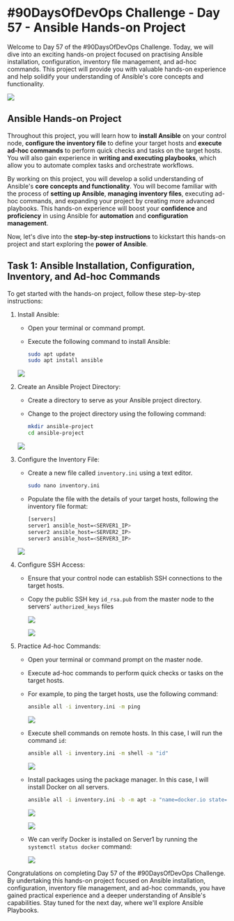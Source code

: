 # #90DaysOfDevOps Challenge - Day 57 - Ansible Hands-on Project

Welcome to Day 57 of the #90DaysOfDevOps Challenge. Today, we will dive into an exciting hands-on project focused on practising Ansible installation, configuration, inventory file management, and ad-hoc commands. This project will provide you with valuable hands-on experience and help solidify your understanding of Ansible's core concepts and functionality.

![](https://cdn.hashnode.com/res/hashnode/image/upload/v1689360425412/1c222a32-f07c-482c-8869-d5f33f65d168.jpeg)

## Ansible Hands-on Project

Throughout this project, you will learn how to **install Ansible** on your control node, **configure the inventory file** to define your target hosts and **execute ad-hoc commands** to perform quick checks and tasks on the target hosts. You will also gain experience in **writing and executing playbooks**, which allow you to automate complex tasks and orchestrate workflows.

By working on this project, you will develop a solid understanding of Ansible's **core concepts and functionality**. You will become familiar with the process of **setting up Ansible**, **managing inventory files**, executing ad-hoc commands, and expanding your project by creating more advanced playbooks. This hands-on experience will boost your **confidence** and **proficiency** in using Ansible for **automation** and **configuration management**.

Now, let's dive into the **step-by-step instructions** to kickstart this hands-on project and start exploring the **power of Ansible**.

## Task 1: Ansible Installation, Configuration, Inventory, and Ad-hoc Commands

To get started with the hands-on project, follow these step-by-step instructions:

1. Install Ansible:
    
    * Open your terminal or command prompt.
        
    * Execute the following command to install Ansible:
        
        ```bash
        sudo apt update
        sudo apt install ansible
        ```
        
    
    ![](https://cdn.hashnode.com/res/hashnode/image/upload/v1689421872622/0b2cf669-5d32-4eea-9b3e-4d368f23b014.jpeg)
    
2. Create an Ansible Project Directory:
    
    * Create a directory to serve as your Ansible project directory.
        
    * Change to the project directory using the following command:
        
        ```bash
        mkdir ansible-project
        cd ansible-project
        ```
        
    
    ![](https://cdn.hashnode.com/res/hashnode/image/upload/v1689422110868/22bbe6e5-6824-4d23-99b2-ee4d754f19b6.jpeg)
    
3. Configure the Inventory File:
    
    * Create a new file called `inventory.ini` using a text editor.
        
        ```bash
        sudo nano inventory.ini
        ```
        
    * Populate the file with the details of your target hosts, following the inventory file format:
        
        ```bash
        [servers]
        server1 ansible_host=<SERVER1_IP>
        server2 ansible_host=<SERVER2_IP>
        server3 ansible_host=<SERVER3_IP>
        ```
        
    
    ![](https://cdn.hashnode.com/res/hashnode/image/upload/v1689422232772/ca8fe297-6ad6-475c-a5bc-ea4a479f5553.jpeg)
    
4. Configure SSH Access:
    
    * Ensure that your control node can establish SSH connections to the target hosts.
        
    * Copy the public SSH key `id_rsa.pub` from the master node to the servers' `authorized_keys` files
        
        ![](https://cdn.hashnode.com/res/hashnode/image/upload/v1689422368230/70bd12c8-290c-4c06-98b3-43d6f4c4df4f.jpeg)
        
        ![](https://cdn.hashnode.com/res/hashnode/image/upload/v1689422456411/d5ec0d6f-39ae-45e7-afc7-c77080cc9ced.jpeg)
        
5. Practice Ad-hoc Commands:
    
    * Open your terminal or command prompt on the master node.
        
    * Execute ad-hoc commands to perform quick checks or tasks on the target hosts.
        
    * For example, to ping the target hosts, use the following command:
        
        ```bash
        ansible all -i inventory.ini -m ping
        ```
        
        ![](https://cdn.hashnode.com/res/hashnode/image/upload/v1689422540788/ee97868b-fab8-49a3-ac03-e2972f10632c.jpeg)
        
    * Execute shell commands on remote hosts. In this case, I will run the command `id`:
        
        ```bash
        ansible all -i inventory.ini -m shell -a "id"
        ```
        
        ![](https://cdn.hashnode.com/res/hashnode/image/upload/v1689422710501/750d847e-0f65-42d0-970d-a395be09c1f0.jpeg)
        
    * Install packages using the package manager. In this case, I will install Docker on all servers.
        
        ```bash
        ansible all -i inventory.ini -b -m apt -a "name=docker.io state=present"
        ```
        
        ![](https://cdn.hashnode.com/res/hashnode/image/upload/v1689423083090/4de24a8d-260f-4c7b-8be8-81f914124a67.jpeg)
        
        ![](https://cdn.hashnode.com/res/hashnode/image/upload/v1689423109390/7a4adc22-17c5-4bda-906f-2770c20edfb4.jpeg)
        
    * We can verify Docker is installed on Server1 by running the `systemctl status docker` command:
        
        ![](https://cdn.hashnode.com/res/hashnode/image/upload/v1689423188014/8dd0b4e4-dccf-40b9-8c95-ef92a266472b.jpeg)
        

Congratulations on completing Day 57 of the #90DaysOfDevOps Challenge. By undertaking this hands-on project focused on Ansible installation, configuration, inventory file management, and ad-hoc commands, you have gained practical experience and a deeper understanding of Ansible's capabilities. Stay tuned for the next day, where we'll explore Ansible Playbooks.